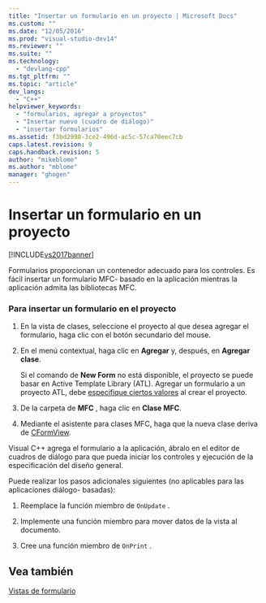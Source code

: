 ```yaml
---
title: "Insertar un formulario en un proyecto | Microsoft Docs"
ms.custom: ""
ms.date: "12/05/2016"
ms.prod: "visual-studio-dev14"
ms.reviewer: ""
ms.suite: ""
ms.technology: 
  - "devlang-cpp"
ms.tgt_pltfrm: ""
ms.topic: "article"
dev_langs: 
  - "C++"
helpviewer_keywords: 
  - "formularios, agregar a proyectos"
  - "Insertar nuevo (cuadro de diálogo)"
  - "insertar formularios"
ms.assetid: f3bd2998-3ce2-496d-ac5c-57ca70eec7cb
caps.latest.revision: 9
caps.handback.revision: 5
author: "mikeblome"
ms.author: "mblome"
manager: "ghogen"
---
```

# Insertar un formulario en un proyecto
[!INCLUDE[vs2017banner](../assembler/inline/includes/vs2017banner.md)]

Formularios proporcionan un contenedor adecuado para los controles.  Es fácil insertar un formulario MFC\- basado en la aplicación mientras la aplicación admita las bibliotecas MFC.  
  
### Para insertar un formulario en el proyecto  
  
1.  En la vista de clases, seleccione el proyecto al que desea agregar el formulario, haga clic con el botón secundario del mouse.  
  
2.  En el menú contextual, haga clic en **Agregar** y, después, en **Agregar clase**.  
  
     Si el comando de **New Form** no está disponible, el proyecto se puede basar en Active Template Library \(ATL\).  Agregar un formulario a un proyecto ATL, debe [especifique ciertos valores](../atl/reference/application-settings-atl-project-wizard.md) al crear el proyecto.  
  
3.  De la carpeta de **MFC** , haga clic en **Clase MFC**.  
  
4.  Mediante el asistente para clases MFC, haga que la nueva clase deriva de [CFormView](../mfc/reference/cformview-class.md).  
  
 Visual C\+\+ agrega el formulario a la aplicación, ábralo en el editor de cuadros de diálogo para que pueda iniciar los controles y ejecución de la especificación del diseño general.  
  
 Puede realizar los pasos adicionales siguientes \(no aplicables para las aplicaciones diálogo\- basadas\):  
  
1.  Reemplace la función miembro de `OnUpdate` .  
  
2.  Implemente una función miembro para mover datos de la vista al documento.  
  
3.  Cree una función miembro de `OnPrint` .  
  
## Vea también  
 [Vistas de formulario](../mfc/form-views-mfc.md)